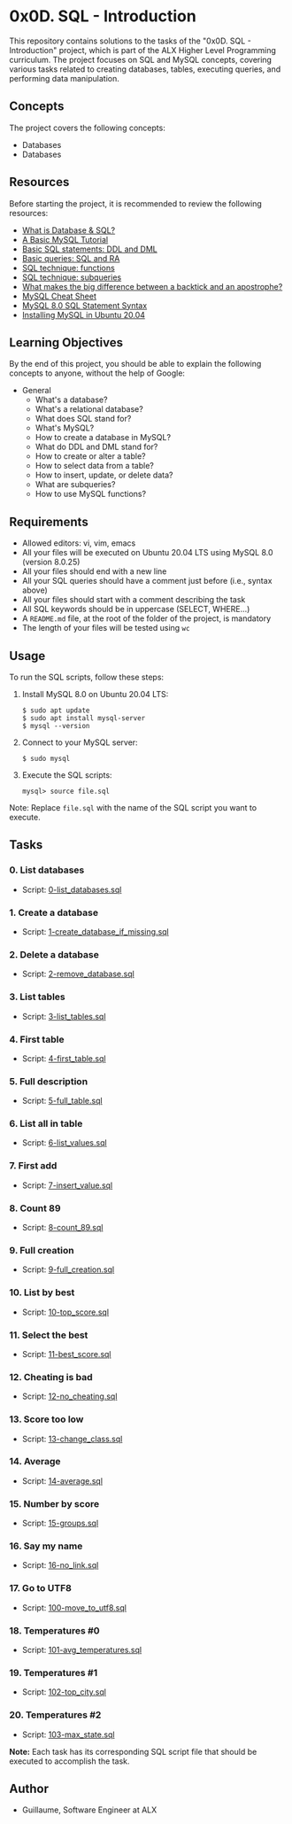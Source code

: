 # 0x0D. SQL - Introduction

This repository contains solutions to the tasks of the "0x0D. SQL - Introduction" project, which is part of the ALX Higher Level Programming curriculum. The project focuses on SQL and MySQL concepts, covering various tasks related to creating databases, tables, executing queries, and performing data manipulation.

## Concepts

The project covers the following concepts:

- Databases
- Databases

## Resources

Before starting the project, it is recommended to review the following resources:

- [What is Database & SQL?](https://www.youtube.com/watch?v=FR4QIeZaPeM)
- [A Basic MySQL Tutorial](https://www.digitalocean.com/community/tutorials/a-basic-mysql-tutorial)
- [Basic SQL statements: DDL and DML](https://www.studytonight.com/dbms/basic-sql-statements-ddl-and-dml)
- [Basic queries: SQL and RA](https://www.studytonight.com/dbms/basic-queries-sql-and-ra)
- [SQL technique: functions](https://www.studytonight.com/dbms/sql-technique-functions)
- [SQL technique: subqueries](https://www.studytonight.com/dbms/sql-technique-subqueries)
- [What makes the big difference between a backtick and an apostrophe?](https://stackoverflow.com/questions/29402316/what-makes-the-big-difference-between-a-backtick-and-an-apostrophe)
- [MySQL Cheat Sheet](https://www.sqltutorial.org/sql-cheat-sheet/)
- [MySQL 8.0 SQL Statement Syntax](https://dev.mysql.com/doc/refman/8.0/en/sql-statements.html)
- [Installing MySQL in Ubuntu 20.04](https://www.digitalocean.com/community/tutorials/how-to-install-mysql-on-ubuntu-20-04)

## Learning Objectives

By the end of this project, you should be able to explain the following concepts to anyone, without the help of Google:

- General
  - What's a database?
  - What's a relational database?
  - What does SQL stand for?
  - What's MySQL?
  - How to create a database in MySQL?
  - What do DDL and DML stand for?
  - How to create or alter a table?
  - How to select data from a table?
  - How to insert, update, or delete data?
  - What are subqueries?
  - How to use MySQL functions?

## Requirements

- Allowed editors: vi, vim, emacs
- All your files will be executed on Ubuntu 20.04 LTS using MySQL 8.0 (version 8.0.25)
- All your files should end with a new line
- All your SQL queries should have a comment just before (i.e., syntax above)
- All your files should start with a comment describing the task
- All SQL keywords should be in uppercase (SELECT, WHERE...)
- A `README.md` file, at the root of the folder of the project, is mandatory
- The length of your files will be tested using `wc`

## Usage

To run the SQL scripts, follow these steps:

1. Install MySQL 8.0 on Ubuntu 20.04 LTS:
   ```
   $ sudo apt update
   $ sudo apt install mysql-server
   $ mysql --version
   ```

2. Connect to your MySQL server:
   ```
   $ sudo mysql
   ```

3. Execute the SQL scripts:
   ```
   mysql> source file.sql
   ```

Note: Replace `file.sql` with the name of the SQL script you want to execute.

## Tasks

### 0. List databases
- Script: [0-list_databases.sql](./0-list_databases.sql)

### 1. Create a database
- Script: [1-create_database_if_missing.sql](./1-create_database_if_missing.sql)

### 2. Delete a database
- Script: [2-remove_database.sql](./2-remove_database.sql)

### 3. List tables
- Script: [3-list_tables.sql](./3-list_tables.sql)

### 4. First table
- Script: [4-first_table.sql](./4-first_table.sql)

### 5. Full description
- Script: [5-full_table.sql](./5-full_table.sql)

### 6. List all in table
- Script: [6-list_values.sql](./6-list_values.sql)

### 7. First add
- Script: [7-insert_value.sql](./7-insert_value.sql)

### 8. Count 89
- Script: [8-count_89.sql](./8-count_89.sql)

### 9. Full creation
- Script: [9-full_creation.sql](./9-full_creation.sql)

### 10. List by best
- Script: [10-top_score.sql](./10-top_score.sql)

### 11. Select the best
- Script: [11-best_score.sql](./11-best_score.sql)

### 12. Cheating is bad
- Script: [12-no_cheating.sql](./12-no_cheating.sql)

### 13. Score too low
- Script: [13-change_class.sql](./13-change_class.sql)

### 14. Average
- Script: [14-average.sql](./14-average.sql)

### 15. Number by score
- Script: [15-groups.sql](./15-groups.sql)

### 16. Say my name
- Script: [16-no_link.sql](./16-no_link.sql)

### 17. Go to UTF8
- Script: [100-move_to_utf8.sql](./100-move_to_utf8.sql)

### 18. Temperatures #0
- Script: [101-avg_temperatures.sql](./101-avg_temperatures.sql)

### 19. Temperatures #1
- Script: [102-top_city.sql](./102-top_city.sql)

### 20. Temperatures #2
- Script: [103-max_state.sql](./103-max_state.sql)

**Note:** Each task has its corresponding SQL script file that should be executed to accomplish the task.

## Author

- Guillaume, Software Engineer at ALX

